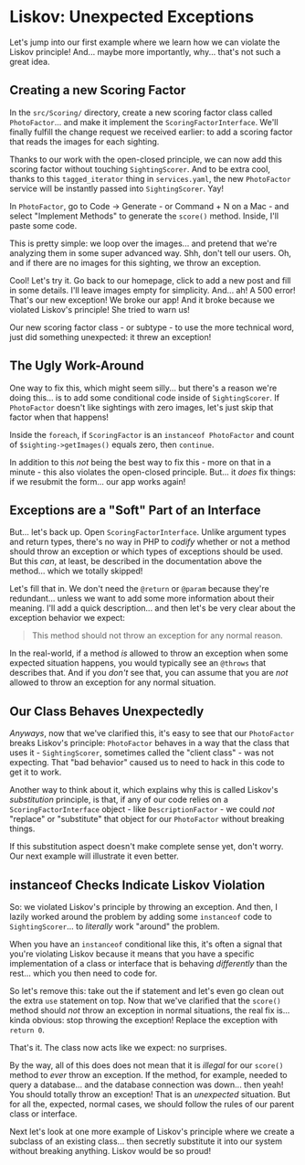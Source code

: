 # Liskov: Unexpected Exceptions

Let's jump into our first example where we learn how we can violate the Liskov
principle! And... maybe more importantly, why... that's not such a great idea.

## Creating a new Scoring Factor

In the `src/Scoring/` directory, create a new scoring factor class called
`PhotoFactor`... and make it implement the `ScoringFactorInterface`. We'll
finally fulfill the change request we received earlier: to add a scoring factor
that reads the images for each sighting.

Thanks to our work with the open-closed principle, we can now add this scoring factor
without touching `SightingScorer`. And to be extra cool, thanks to this
`tagged_iterator` thing in `services.yaml`, the new `PhotoFactor` service will be
instantly passed into `SightingScorer`. Yay!

In `PhotoFactor`, go to Code -> Generate - or Command + N on a Mac - and select
"Implement Methods" to generate the `score()` method. Inside, I'll paste some code.

This is pretty simple: we loop over the images... and pretend that we're analyzing
them in some super advanced way. Shh, don't tell our users. Oh, and if there are no
images for this sighting, we throw an exception.

Cool! Let's try it. Go back to our homepage, click to add a new post and fill in
some details. I'll leave images empty for simplicity. And... ah! A 500 error! That's
our new exception! We broke our app! And it broke because we violated Liskov's
principle! She tried to warn us!

Our new scoring factor class - or subtype - to use the more technical word, just
did something unexpected: it threw an exception!

## The Ugly Work-Around

One way to fix this, which might seem silly... but there's a reason we're doing
this... is to add some conditional code inside of `SightingScorer`. If `PhotoFactor`
doesn't like sightings with zero images, let's just skip that factor when that
happens!

Inside the `foreach`, if `ScoringFactor` is an `instanceof PhotoFactor` and
count of `$sighting->getImages()` equals zero, then `continue`.

In addition to this *not* being the best way to fix this - more on that in a minute -
this also violates the open-closed principle. But... it *does* fix things: if
we resubmit the form... our app works again!

## Exceptions are a "Soft" Part of an Interface

But... let's back up. Open `ScoringFactorInterface`. Unlike argument types
and return types, there's no way in PHP to *codify* whether or not a method should
throw an exception or which types of exceptions should be used. But this *can*,
at least, be described in the documentation above the method... which we totally
skipped!

Let's fill that in. We don't need the `@return` or `@param` because they're
redundant... unless we want to add some more information about their meaning.
I'll add a quick description... and then let's be very clear about the exception
behavior we expect:

> This method should not throw an exception for any normal reason.

In the real-world, if a method *is* allowed to throw an exception when some
expected situation happens, you would typically see an `@throws` that describes
that. And if you *don't* see that, you can assume that you are *not* allowed to
throw an exception for any normal situation.

## Our Class Behaves Unexpectedly

*Anyways*, now that we've clarified this, it's easy to see that our `PhotoFactor`
breaks Liskov's principle: `PhotoFactor` behaves in a way that the class that
uses it - `SightingScorer`, sometimes called the "client class" - was not expecting.
That "bad behavior" caused us to need to hack in this code to get it to work.

Another way to think about it, which explains why this is called Liskov's
*substitution* principle, is that, if any of our code relies on a
`ScoringFactorInterface` object - like `DescriptionFactor` - we could *not*
"replace" or "substitute" that object for our `PhotoFactor` without breaking things.

If this substitution aspect doesn't make complete sense yet, don't worry. Our next
example will illustrate it even better.

## instanceof Checks Indicate Liskov Violation

So: we violated Liskov's principle by throwing an exception. And then, I lazily
worked around the problem by adding some `instanceof` code to `SightingScorer`...
to *literally* work "around" the problem.

When you have an `instanceof` conditional like this, it's often a signal that you're
violating Liskov because it means that you have a specific implementation of a class
or interface that is behaving *differently* than the rest... which you then need
to code for.

So let's remove this: take out the if statement and let's even go clean out the extra
`use` statement on top. Now that we've clarified that the `score()` method
should *not* throw an exception in normal situations, the real fix is... kinda
obvious: stop throwing the exception! Replace the exception with `return 0`.

That's it. The class now acts like we expect: no surprises.

By the way, all of this does does not mean that it is *illegal* for our `score()`
method to *ever* throw an exception. If the method, for example, needed to query
a database... and the database connection was down... then yeah! You should totally
throw an exception! That is an *unexpected* situation. But for all the, expected,
normal cases, we should follow the rules of our parent class or interface.

Next let's look at one more example of Liskov's principle where we create a subclass
of an existing class... then secretly substitute it into our system without breaking
anything. Liskov would be so proud!
